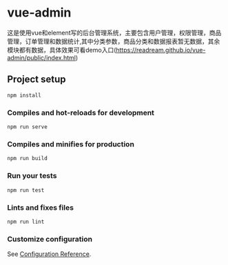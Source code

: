 # vue-admin 
这是使用vue和element写的后台管理系统，主要包含用户管理，权限管理，商品管理，订单管理和数据统计,其中分类参数，商品分类和数据报表暂无数据，其余模块都有数据，具体效果可看demo入口(https://readream.github.io/vue-admin/public/index.html)  

## Project setup
```
npm install
```

### Compiles and hot-reloads for development
```
npm run serve
```

### Compiles and minifies for production
```
npm run build
```

### Run your tests
```
npm run test
```

### Lints and fixes files
```
npm run lint
```

### Customize configuration
See [Configuration Reference](https://cli.vuejs.org/config/).
